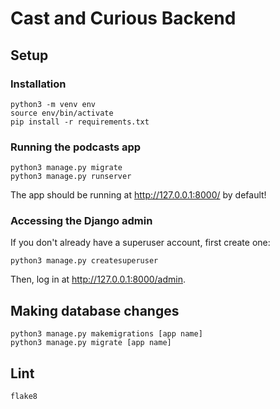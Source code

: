 # Cast and Curious Backend

## Setup

### Installation

```
python3 -m venv env
source env/bin/activate
pip install -r requirements.txt
```

### Running the podcasts app

```
python3 manage.py migrate
python3 manage.py runserver
```

The app should be running at http://127.0.0.1:8000/ by default!

### Accessing the Django admin

If you don't already have a superuser account, first create one:

```
python3 manage.py createsuperuser
```

Then, log in at http://127.0.0.1:8000/admin.

## Making database changes

```
python3 manage.py makemigrations [app name]
python3 manage.py migrate [app name]
```

## Lint

```
flake8
```
